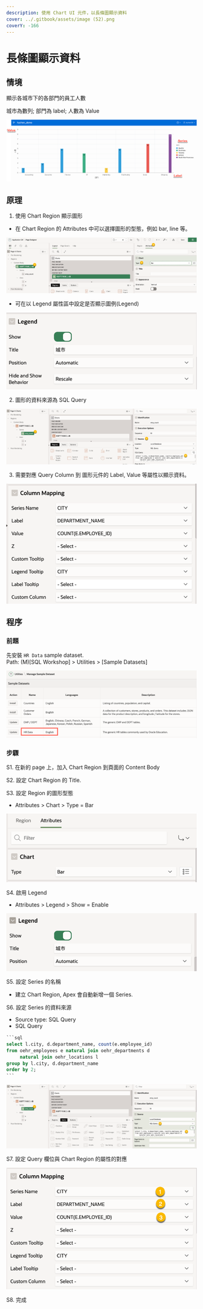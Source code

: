 ```yaml
---
description: 使用 Chart UI 元件，以長條圖顯示資料
cover: ../.gitbook/assets/image (52).png
coverY: -166
---
```


# 長條圖顯示資料

## 情境

顯示各城市下的各部門的員工人數

城市為數列; 部門為 label; 人數為 Value

![](<../.gitbook/assets/image (52).png>)

## 原理

1. 使用 Chart Region 顯示圖形

* 在 Chart Region 的 Attributes 中可以選擇圖形的型態，例如 bar, line 等。

![](<../.gitbook/assets/image (3) (1) (1).png>)

* 可在以 Legend 屬性區中設定是否顯示圖例(Legend)

![](<../.gitbook/assets/image (84).png>)

2. 圖形的資料來源為 SQL Query&#x20;

![](<../.gitbook/assets/image (49).png>)

3. 需要對應 Query Column 到 圖形元件的 Label, Value 等屬性以顯示資料。

![](<../.gitbook/assets/image (16).png>)

## 程序

### 前題

先安裝 `HR Data` sample dataset.\
Path: (M)\[SQL Workshop] > Utilities > \[Sample Datasets]

![](<../.gitbook/assets/image (11).png>)

### 步驟

S1. 在新的 page 上，加入 Chart Region 到頁面的 Content Body&#x20;

S2. 設定 Chart Region 的 Title.

S3. 設定 Region 的圖形型態

* Attributes > Chart > Type = Bar

![](<../.gitbook/assets/image (17).png>)

S4. 啟用 Legend&#x20;

* Attributes > Legend > Show = Enable

![](<../.gitbook/assets/image (68).png>)

S5. 設定 Series 的名稱

* 建立 Chart Region, Apex 會自動新增一個 Series.

S6. 設定 Series 的資料來源

* Source type: SQL Query
* SQL Query

````sql
```sql
select l.city, d.department_name, count(e.employee_id)
from oehr_employees e natural join oehr_departments d
     natural join oehr_locations l
group by l.city, d.department_name
order by 2;
```
````

![](<../.gitbook/assets/image (32).png>)

S7. 設定 Query 欄位與 Chart Region 的屬性的對應

![](<../.gitbook/assets/image (13).png>)

S8. 完成



